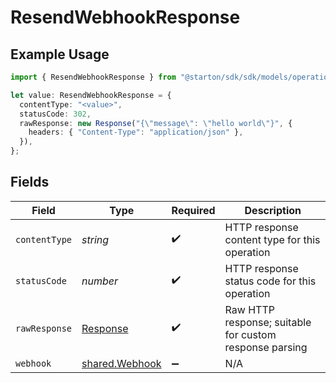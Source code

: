 # ResendWebhookResponse

## Example Usage

```typescript
import { ResendWebhookResponse } from "@starton/sdk/sdk/models/operations";

let value: ResendWebhookResponse = {
  contentType: "<value>",
  statusCode: 302,
  rawResponse: new Response("{\"message\": \"hello world\"}", {
    headers: { "Content-Type": "application/json" },
  }),
};
```

## Fields

| Field                                                                 | Type                                                                  | Required                                                              | Description                                                           |
| --------------------------------------------------------------------- | --------------------------------------------------------------------- | --------------------------------------------------------------------- | --------------------------------------------------------------------- |
| `contentType`                                                         | *string*                                                              | :heavy_check_mark:                                                    | HTTP response content type for this operation                         |
| `statusCode`                                                          | *number*                                                              | :heavy_check_mark:                                                    | HTTP response status code for this operation                          |
| `rawResponse`                                                         | [Response](https://developer.mozilla.org/en-US/docs/Web/API/Response) | :heavy_check_mark:                                                    | Raw HTTP response; suitable for custom response parsing               |
| `webhook`                                                             | [shared.Webhook](../../../sdk/models/shared/webhook.md)               | :heavy_minus_sign:                                                    | N/A                                                                   |